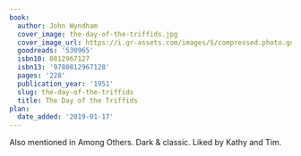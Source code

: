 ```yaml
---
book:
  author: John Wyndham
  cover_image: the-day-of-the-triffids.jpg
  cover_image_url: https://i.gr-assets.com/images/S/compressed.photo.goodreads.com/books/1320530145l/530965._SX98_.jpg
  goodreads: '530965'
  isbn10: 0812967127
  isbn13: '9780812967128'
  pages: '228'
  publication_year: '1951'
  slug: the-day-of-the-triffids
  title: The Day of the Triffids
plan:
  date_added: '2019-01-17'
---
```


Also mentioned in Among Others. Dark & classic. Liked by Kathy and Tim.
